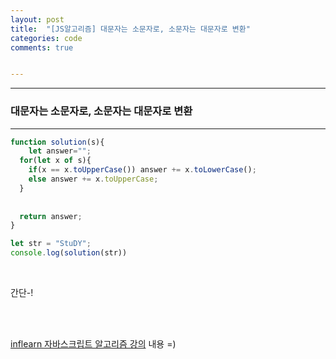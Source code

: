 ```yaml
---
layout: post
title:  "[JS알고리즘] 대문자는 소문자로, 소문자는 대문자로 변환"
categories: code 
comments: true


---
```






---

### 대문자는 소문자로, 소문자는 대문자로 변환

---

~~~javascript
function solution(s){
	let answer="";
  for(let x of s){
    if(x == x.toUpperCase()) answer += x.toLowerCase();
    else answer += x.toUpperCase;
  }
  
  
  return answer;
}

let str = "StuDY";
console.log(solution(str))
~~~



<br> 

간단-!



<br>

<br>

[inflearn 자바스크립트 알고리즘 강의](https://www.inflearn.com/course/%EC%9E%90%EB%B0%94%EC%8A%A4%ED%81%AC%EB%A6%BD%ED%8A%B8-%EC%95%8C%EA%B3%A0%EB%A6%AC%EC%A6%98-%EB%AC%B8%EC%A0%9C%ED%92%80%EC%9D%B4/dashboard) 내용 =)